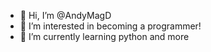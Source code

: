 - 👋 Hi, I’m @AndyMagD
- 👀 I’m interested in becoming a programmer!
- 🌱 I’m currently learning python and more


